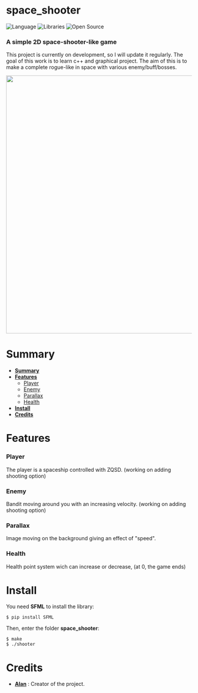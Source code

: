 # space_shooter
![Language](https://img.shields.io/badge/Language-C++-0052cf)
![Libraries](https://img.shields.io/badge/Libraries-SFML-00cf2c)
![Open Source](https://badges.frapsoft.com/os/v2/open-source.svg?v=103)

### A simple  2D space-shooter-like game

This project is currently on development, so I will update it regularly.
The goal of this work is to learn c++ and graphical project.
The aim of this is to make a complete rogue-like in space with various enemy/buff/bosses.

<p align="center">
	<img src="https://imgur.com/irUwFAt.png" width="700">
</p>


# Summary

* **[Summary](#summary)**
* **[Features](#features)**
     * [Player](#player)
     * [Enemy](#enemy)
     * [Parallax](#parallax)
     * [Health](#health)
* **[Install](#install)**
* **[Credits](#credits)**

# Features

### Player

The player is a spaceship controlled with ZQSD. (working on adding shooting option)

### Enemy

Bandit moving around you with an increasing velocity. (working on adding shooting option)

### Parallax

Image moving on the background giving an effect of "speed".

### Health

Health point system wich can increase or decrease, (at 0, the game ends)

# Install
You need **SFML** to install the library:
```shell
$ pip install SFML
```
Then, enter the folder **space_shooter**:
```shell
$ make
$ ./shooter
```
# Credits
* [**Alan**](https://github.com/tsuzuedev) : Creator of the project.
